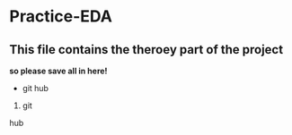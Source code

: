 # Practice-EDA


## This file contains the theroey part of the project 

**so please save all in here!**

- git hub
1. git

hub
